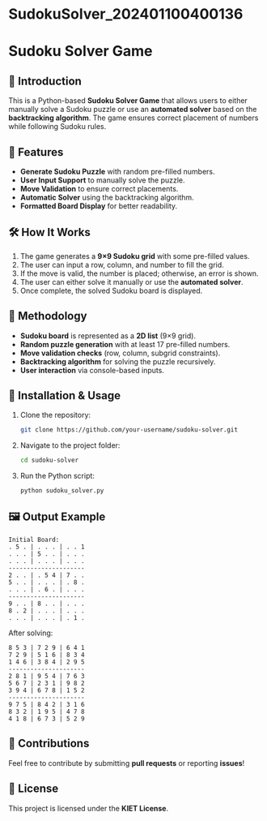 # SudokuSolver_202401100400136

# Sudoku Solver Game

## 📌 Introduction
This is a Python-based **Sudoku Solver Game** that allows users to either manually solve a Sudoku puzzle or use an **automated solver** based on the **backtracking algorithm**. The game ensures correct placement of numbers while following Sudoku rules.

## 🔧 Features
- **Generate Sudoku Puzzle** with random pre-filled numbers.
- **User Input Support** to manually solve the puzzle.
- **Move Validation** to ensure correct placements.
- **Automatic Solver** using the backtracking algorithm.
- **Formatted Board Display** for better readability.

## 🛠️ How It Works
1. The game generates a **9×9 Sudoku grid** with some pre-filled values.
2. The user can input a row, column, and number to fill the grid.
3. If the move is valid, the number is placed; otherwise, an error is shown.
4. The user can either solve it manually or use the **automated solver**.
5. Once complete, the solved Sudoku board is displayed.

## 📜 Methodology
- **Sudoku board** is represented as a **2D list** (9×9 grid).
- **Random puzzle generation** with at least 17 pre-filled numbers.
- **Move validation checks** (row, column, subgrid constraints).
- **Backtracking algorithm** for solving the puzzle recursively.
- **User interaction** via console-based inputs.

## 🚀 Installation & Usage
1. Clone the repository:
   ```bash
   git clone https://github.com/your-username/sudoku-solver.git
   ```
2. Navigate to the project folder:
   ```bash
   cd sudoku-solver
   ```
3. Run the Python script:
   ```bash
   python sudoku_solver.py
   ```

## 🖼️ Output Example
```
Initial Board:
. 5 . | . . . | . . 1
. . . | 5 . . | . . .
. . . | . . . | . . .
---------------------
2 . . | . 5 4 | 7 . .
5 . . | . . . | . 8 .
. . . | . 6 . | . . .
---------------------
9 . . | 8 . . | . . .
8 . 2 | . . . | . . .
. . . | . . . | . 1 .
```
After solving:
```
8 5 3 | 7 2 9 | 6 4 1
7 2 9 | 5 1 6 | 8 3 4
1 4 6 | 3 8 4 | 2 9 5
---------------------
2 8 1 | 9 5 4 | 7 6 3
5 6 7 | 2 3 1 | 9 8 2
3 9 4 | 6 7 8 | 1 5 2
---------------------
9 7 5 | 8 4 2 | 3 1 6
8 3 2 | 1 9 5 | 4 7 8
4 1 8 | 6 7 3 | 5 2 9
```

## 🎯 Contributions
Feel free to contribute by submitting **pull requests** or reporting **issues**!

## 📜 License
This project is licensed under the **KIET License**.
